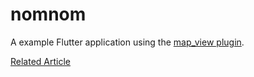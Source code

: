 # nomnom

A example Flutter application using the [map_view plugin](https://pub.dartlang.org/packages/map_view).

[Related Article](https://medium.com/@matthew.smith_66715/maps-in-flutter-a1ac49ab554b)

